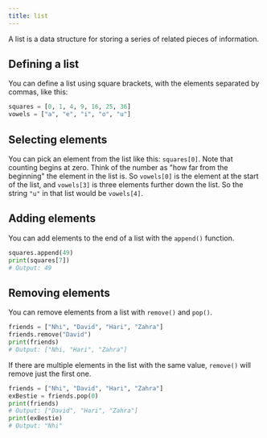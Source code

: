 ```yaml
---
title: list
---
```

A list is a data structure for storing a series of related pieces of information.

## Defining a list
You can define a list using square brackets, with the elements separated by commas, like this:

```python
squares = [0, 1, 4, 9, 16, 25, 36]
vowels = ["a", "e", "i", "o", "u"]
```

## Selecting elements
You can pick an element from the list like this: `squares[0]`. Note that counting begins at zero.
Think of the number as "how far from the beginning" the element in the list is.
So `vowels[0]` is the element at the start of the list, and `vowels[3]` is three elements further down the list. So the string `"u"` in that list would be `vowels[4]`.

## Adding elements
You can add elements to the end of a list with the `append()` function.

```python
squares.append(49)
print(squares[7])
# Output: 49
```

## Removing elements
You can remove elements from a list with `remove()` and `pop()`.

```python
friends = ["Nhi", "David", "Hari", "Zahra"]
friends.remove("David")
print(friends)
# Output: ["Nhi, "Hari", "Zahra"]
```
If there are multiple elements in the list with the same value, `remove()` will remove just the first one.

```python
friends = ["Nhi", "David", "Hari", "Zahra"]
exBestie = friends.pop(0)
print(friends)
# Output: ["David", "Hari", "Zahra"]
print(exBestie)
# Output: "Nhi"
```
